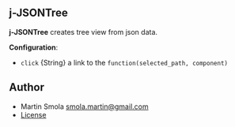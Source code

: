 ## j-JSONTree

__j-JSONTree__ creates tree view from json data.

__Configuration__:

- `click` {String} a link to the `function(selected_path, component)`

## Author

- Martin Smola <smola.martin@gmail.com>
- [License](https://www.totaljs.com/licenses/)
